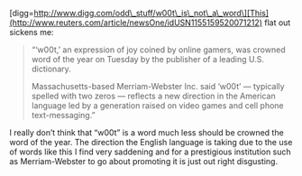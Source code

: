 \[digg=http://www.digg.com/odd\_stuff/w00t\_is\_not\_a\_word\][This](http://www.reuters.com/article/newsOne/idUSN1155159520071212) flat out sickens me:

> “‘w00t,’ an expression of joy coined by online gamers, was crowned word of the year on Tuesday by the publisher of a leading U.S. dictionary.
> 
> Massachusetts-based Merriam-Webster Inc. said ‘w00t’ — typically spelled with two zeros — reflects a new direction in the American language led by a generation raised on video games and cell phone text-messaging.”

I really don’t think that “w00t” is a word much less should be crowned the word of the year. The direction the English language is taking due to the use of words like this I find very saddening and for a prestigious institution such as Merriam-Webster to go about promoting it is just out right disgusting.